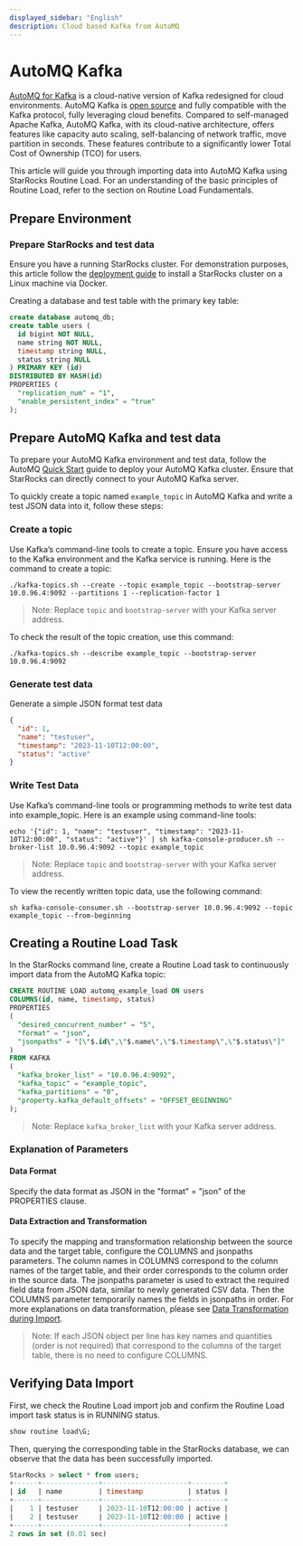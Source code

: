 ```yaml
---
displayed_sidebar: "English"
description: Cloud based Kafka from AutoMQ
---
```


# AutoMQ Kafka

[AutoMQ for Kafka](https://docs.automq.com/docs/automq-s3kafka/YUzOwI7AgiNIgDk1GJAcu6Uanog) is a cloud-native version of Kafka redesigned for cloud environments.
AutoMQ Kafka is [open source](https://github.com/AutoMQ/automq-for-kafka) and fully compatible with the Kafka protocol, fully leveraging cloud benefits.
Compared to self-managed Apache Kafka, AutoMQ Kafka, with its cloud-native architecture, offers features like capacity auto scaling, self-balancing of network traffic, move partition in seconds. These features contribute to a significantly lower Total Cost of Ownership (TCO) for users.

This article will guide you through importing data into AutoMQ Kafka using StarRocks Routine Load.
For an understanding of the basic principles of Routine Load, refer to the section on Routine Load Fundamentals.

## Prepare Environment

### Prepare StarRocks and test data

Ensure you have a running StarRocks cluster. For demonstration purposes, this article follow the [deployment guide](../quick_start/deploy_with_docker.md) to install a StarRocks cluster on a Linux machine via Docker.

Creating a database and test table with the primary key table:

```sql
create database automq_db;
create table users (
  id bigint NOT NULL,
  name string NOT NULL,
  timestamp string NULL,
  status string NULL
) PRIMARY KEY (id)
DISTRIBUTED BY HASH(id)
PROPERTIES (
  "replication_num" = "1",
  "enable_persistent_index" = "true"
);
```

## Prepare AutoMQ Kafka and test data

To prepare your AutoMQ Kafka environment and test data, follow the AutoMQ [Quick Start](https://docs.automq.com/docs/automq-s3kafka/VKpxwOPvciZmjGkHk5hcTz43nde) guide to deploy your AutoMQ Kafka cluster. Ensure that StarRocks can directly connect to your AutoMQ Kafka server.

To quickly create a topic named `example_topic` in AutoMQ Kafka and write a test JSON data into it, follow these steps:

### Create a topic

Use Kafka’s command-line tools to create a topic. Ensure you have access to the Kafka environment and the Kafka service is running.
Here is the command to create a topic:

```shell
./kafka-topics.sh --create --topic example_topic --bootstrap-server 10.0.96.4:9092 --partitions 1 --replication-factor 1
```

> Note: Replace `topic` and `bootstrap-server` with your Kafka server address.

To check the result of the topic creation, use this command:

```shell
./kafka-topics.sh --describe example_topic --bootstrap-server 10.0.96.4:9092
```

### Generate test data

Generate a simple JSON format test data

```json
{
  "id": 1,
  "name": "testuser",
  "timestamp": "2023-11-10T12:00:00",
  "status": "active"
}
```

### Write Test Data

Use Kafka’s command-line tools or programming methods to write test data into example_topic. Here is an example using command-line tools:

```shell
echo '{"id": 1, "name": "testuser", "timestamp": "2023-11-10T12:00:00", "status": "active"}' | sh kafka-console-producer.sh --broker-list 10.0.96.4:9092 --topic example_topic
```

> Note: Replace `topic` and `bootstrap-server` with your Kafka server address.

To view the recently written topic data, use the following command:

```shell
sh kafka-console-consumer.sh --bootstrap-server 10.0.96.4:9092 --topic example_topic --from-beginning
```

## Creating a Routine Load Task

In the StarRocks command line, create a Routine Load task to continuously import data from the AutoMQ Kafka topic:

```sql
CREATE ROUTINE LOAD automq_example_load ON users
COLUMNS(id, name, timestamp, status)
PROPERTIES
(
  "desired_concurrent_number" = "5",
  "format" = "json",
  "jsonpaths" = "[\"$.id\",\"$.name\",\"$.timestamp\",\"$.status\"]"
)
FROM KAFKA
(
  "kafka_broker_list" = "10.0.96.4:9092",
  "kafka_topic" = "example_topic",
  "kafka_partitions" = "0",
  "property.kafka_default_offsets" = "OFFSET_BEGINNING"
);
```

> Note: Replace `kafka_broker_list` with your Kafka server address.

### Explanation of Parameters

#### Data Format

Specify the data format as JSON in the "format" = "json" of the PROPERTIES clause.

#### Data Extraction and Transformation

To specify the mapping and transformation relationship between the source data and the target table, configure the COLUMNS and jsonpaths parameters. The column names in COLUMNS correspond to the column names of the target table, and their order corresponds to the column order in the source data. The jsonpaths parameter is used to extract the required field data from JSON data, similar to newly generated CSV data. Then the COLUMNS parameter temporarily names the fields in jsonpaths in order. For more explanations on data transformation, please see [Data Transformation during Import](./Etl_in_loading.md).
> Note: If each JSON object per line has key names and quantities (order is not required) that correspond to the columns of the target table, there is no need to configure COLUMNS.

## Verifying Data Import

First, we check the Routine Load import job and confirm the Routine Load import task status is in RUNNING status.

```sql
show routine load\G;
```

Then, querying the corresponding table in the StarRocks database, we can observe that the data has been successfully imported.

```sql
StarRocks > select * from users;
+------+--------------+---------------------+--------+
| id   | name         | timestamp           | status |
+------+--------------+---------------------+--------+
|    1 | testuser     | 2023-11-10T12:00:00 | active |
|    2 | testuser     | 2023-11-10T12:00:00 | active |
+------+--------------+---------------------+--------+
2 rows in set (0.01 sec)
```

